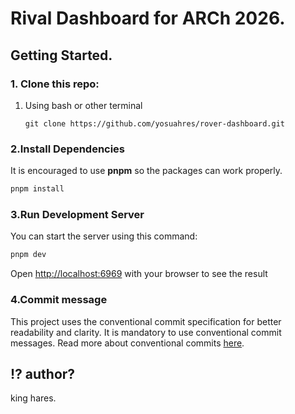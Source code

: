 # Rival Dashboard for ARCh 2026.  

## Getting Started.  

### 1. Clone this repo:

1. Using bash or other terminal

   ```
   git clone https://github.com/yosuahres/rover-dashboard.git
   ```

### 2.Install Dependencies
It is encouraged to use **pnpm** so the packages can work properly.

```bash
pnpm install
```

### 3.Run Development Server
You can start the server using this command:
```bash
pnpm dev
```

Open [http://localhost:6969](http://localhost:6969) with your browser to see the result   

### 4.Commit message
This project uses the conventional commit specification for better readability and clarity. It is mandatory to use conventional commit messages. Read more about conventional commits [here](https://www.conventionalcommits.org/en/v1.0.0/).

## ⁉️ author?   

king hares.  